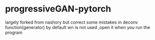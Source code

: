 # progressiveGAN-pytorch
largely forked from nashory but correct some mistakes in deconv function(generator)
by default wn is not used ,open it when you run the program

